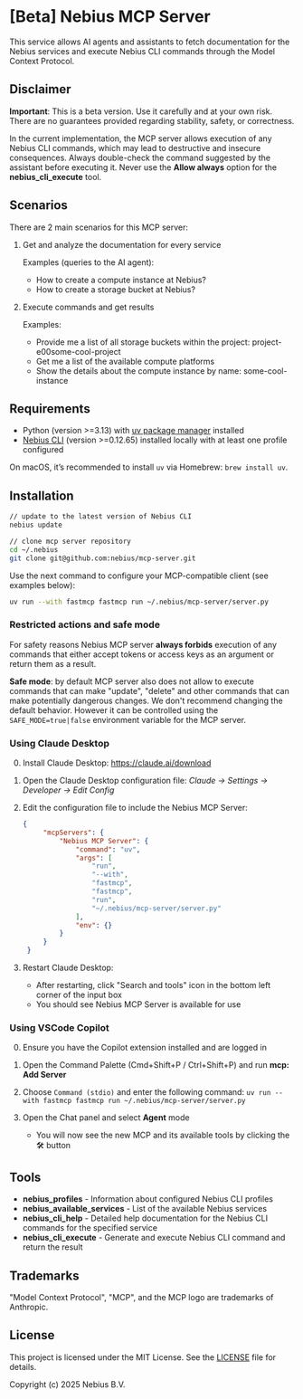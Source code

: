 # [Beta] Nebius MCP Server

This service allows AI agents and assistants to fetch documentation for the Nebius services and execute Nebius CLI commands through the Model Context Protocol.

## Disclaimer

**Important**: This is a beta version. Use it carefully and at your own risk. There are no guarantees provided regarding stability, safety, or correctness.

In the current implementation, the MCP server allows execution of any Nebius CLI commands, which may lead to destructive and insecure consequences. Always double-check the command suggested by the assistant before executing it. Never use the **Allow always** option for the **nebius_cli_execute** tool.

## Scenarios

There are 2 main scenarios for this MCP server:
1. Get and analyze the documentation for every service

    Examples (queries to the AI agent):
    - How to create a compute instance at Nebius?
    - How to create a storage bucket at Nebius?

2. Execute commands and get results

    Examples:
    - Provide me a list of all storage buckets within the project: project-e00some-cool-project
    - Get me a list of the available compute platforms
    - Show the details about the compute instance by name: some-cool-instance

## Requirements

- Python (version >=3.13) with [uv package manager](https://github.com/astral-sh/uv) installed
- [Nebius CLI](https://docs.nebius.com/cli) (version >=0.12.65) installed locally with at least one profile configured

On macOS, it’s recommended to install `uv` via Homebrew: `brew install uv`.

## Installation

```bash
// update to the latest version of Nebius CLI
nebius update

// clone mcp server repository
cd ~/.nebius
git clone git@github.com:nebius/mcp-server.git
```

Use the next command to configure your MCP-compatible client (see examples below):
```bash
uv run --with fastmcp fastmcp run ~/.nebius/mcp-server/server.py
```

### Restricted actions and safe mode

For safety reasons Nebius MCP server **always forbids** execution of any commands that either accept tokens or access keys as an argument or return them as a result.

**Safe mode**: by default MCP server also does not allow to execute commands that can make "update", "delete" and other commands that can make potentially dangerous changes. We don't recommend changing the default behavior. However it can be controlled using the `SAFE_MODE=true|false` environment variable for the MCP server.

### Using Claude Desktop

0. Install Claude Desktop: https://claude.ai/download

1. Open the Claude Desktop configuration file: *Claude -> Settings -> Developer -> Edit Config*

2. Edit the configuration file to include the Nebius MCP Server:
   ```json
   {
        "mcpServers": {
            "Nebius MCP Server": {
                "command": "uv",
                "args": [
                    "run",
                    "--with",
                    "fastmcp",
                    "fastmcp",
                    "run",
                    "~/.nebius/mcp-server/server.py"
                ],
                "env": {}
            }
        }
    }
   ```

3. Restart Claude Desktop:
   - After restarting, click "Search and tools" icon in the bottom left corner of the input box
   - You should see Nebius MCP Server is available for use

### Using VSCode Copilot

0. Ensure you have the Copilot extension installed and are logged in

1. Open the Command Palette (Cmd+Shift+P / Ctrl+Shift+P) and run **mcp: Add Server**

2. Choose `Command (stdio)` and enter the following command: `uv run --with fastmcp fastmcp run ~/.nebius/mcp-server/server.py`

3. Open the Chat panel and select **Agent** mode
    - You will now see the new MCP and its available tools by clicking the  :hammer_and_wrench:  button

## Tools

- **nebius_profiles** - Information about configured Nebius CLI profiles
- **nebius_available_services** - List of the available Nebius services
- **nebius_cli_help** - Detailed help documentation for the Nebius CLI commands for the specified service
- **nebius_cli_execute** - Generate and execute Nebius CLI command and return the result

## Trademarks

"Model Context Protocol", "MCP", and the MCP logo are trademarks of Anthropic.

## License

This project is licensed under the MIT License. See the [LICENSE](LICENSE) file for details.

Copyright (c) 2025 Nebius B.V.
